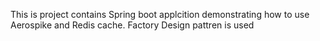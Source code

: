 This is project contains Spring boot applcition demonstrating how to use Aerospike and Redis cache.
Factory Design pattren is used
